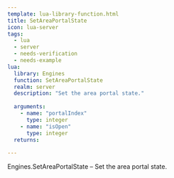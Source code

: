 ```yaml
---
template: lua-library-function.html
title: SetAreaPortalState
icon: lua-server
tags:
  - lua
  - server
  - needs-verification
  - needs-example
lua:
  library: Engines
  function: SetAreaPortalState
  realm: server
  description: "Set the area portal state."
  
  arguments:
    - name: "portalIndex"
      type: integer
    - name: "isOpen"
      type: integer
  returns:
    
---
```


<div class="lua__search__keywords">
Engines.SetAreaPortalState &#x2013; Set the area portal state.
</div>
